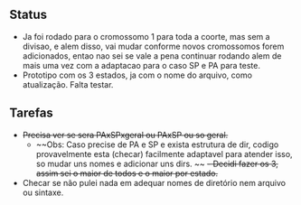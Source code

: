 ## Status

- Ja foi rodado para o cromossomo 1 para toda a coorte, mas sem a divisao, e alem disso, vai mudar conforme novos cromossomos forem adicionados, entao nao sei se vale a pena continuar rodando alem de mais uma vez com a adaptacao para o caso SP e PA para teste.
- Prototipo com os 3 estados, ja com o nome do arquivo, como atualização. Falta testar.

## Tarefas

- ~~Precisa ver se sera PAxSPxgeral ou PAxSP ou so geral.~~ 
	- ~~Obs: Caso precise de PA e SP e exista estrutura de dir, codigo provavelmente esta (checar) facilmente adaptavel para atender isso, so mudar uns nomes e adicionar uns dirs. ~~
		~~- Decidi fazer os 3, assim sei o maior de todos e o maior por estado.~~
- Checar se não pulei nada em adequar nomes de diretório nem arquivo ou sintaxe.